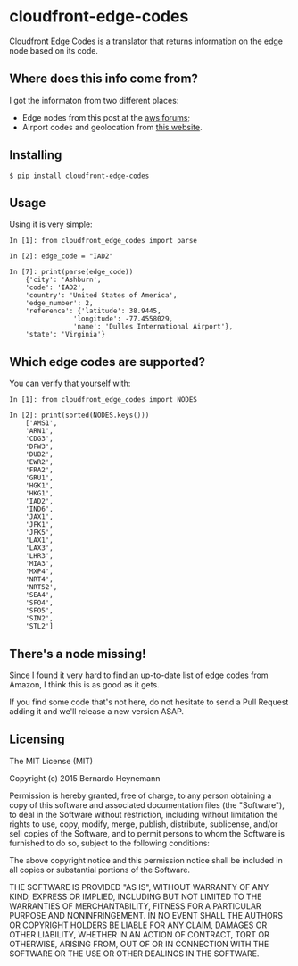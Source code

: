 # cloudfront-edge-codes

Cloudfront Edge Codes is a translator that returns information on the edge node based on its code.

## Where does this info come from?

I got the informaton from two different places:

* Edge nodes from this post at the [aws forums](https://forums.aws.amazon.com/thread.jspa?messageID=671690&#671690);
* Airport codes and geolocation from [this website](https://www.world-airport-codes.com/).

## Installing

    $ pip install cloudfront-edge-codes

## Usage

Using it is very simple:

    In [1]: from cloudfront_edge_codes import parse

    In [2]: edge_code = "IAD2"

    In [7]: print(parse(edge_code))
        {'city': 'Ashburn',
        'code': 'IAD2',
        'country': 'United States of America',
        'edge_number': 2,
        'reference': {'latitude': 38.9445,
                    'longitude': -77.4558029,
                    'name': 'Dulles International Airport'},
        'state': 'Virginia'}

## Which edge codes are supported?

You can verify that yourself with:

    In [1]: from cloudfront_edge_codes import NODES

    In [2]: print(sorted(NODES.keys()))
        ['AMS1',
        'ARN1',
        'CDG3',
        'DFW3',
        'DUB2',
        'EWR2',
        'FRA2',
        'GRU1',
        'HGK1',
        'HKG1',
        'IAD2',
        'IND6',
        'JAX1',
        'JFK1',
        'JFK5',
        'LAX1',
        'LAX3',
        'LHR3',
        'MIA3',
        'MXP4',
        'NRT4',
        'NRT52',
        'SEA4',
        'SFO4',
        'SFO5',
        'SIN2',
        'STL2']

## There's a node missing!

Since I found it very hard to find an up-to-date list of edge codes from Amazon, I think this is as good as it gets.

If you find some code that's not here, do not hesitate to send a Pull Request adding it and we'll release a new version ASAP.

## Licensing

The MIT License (MIT)

Copyright (c) 2015 Bernardo Heynemann

Permission is hereby granted, free of charge, to any person obtaining a copy
of this software and associated documentation files (the "Software"), to deal
in the Software without restriction, including without limitation the rights
to use, copy, modify, merge, publish, distribute, sublicense, and/or sell
copies of the Software, and to permit persons to whom the Software is
furnished to do so, subject to the following conditions:

The above copyright notice and this permission notice shall be included in all
copies or substantial portions of the Software.

THE SOFTWARE IS PROVIDED "AS IS", WITHOUT WARRANTY OF ANY KIND, EXPRESS OR
IMPLIED, INCLUDING BUT NOT LIMITED TO THE WARRANTIES OF MERCHANTABILITY,
FITNESS FOR A PARTICULAR PURPOSE AND NONINFRINGEMENT. IN NO EVENT SHALL THE
AUTHORS OR COPYRIGHT HOLDERS BE LIABLE FOR ANY CLAIM, DAMAGES OR OTHER
LIABILITY, WHETHER IN AN ACTION OF CONTRACT, TORT OR OTHERWISE, ARISING FROM,
OUT OF OR IN CONNECTION WITH THE SOFTWARE OR THE USE OR OTHER DEALINGS IN THE
SOFTWARE.
